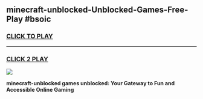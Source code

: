
## minecraft-unblocked-Unblocked-Games-Free-Play #bsoic
<h3>
<a href="https://us.freeplayer.one?title=minecraft-unblocked&ref=9M">CLICK TO PLAY</a></h3>
<hr>

<h3>
<a href="https://us.freeplayer.one?title=minecraft-unblocked&ref=9M">CLICK 2 PLAY</a>
  
</h3>

<a href="https://us.freeplayer.one?title=minecraft-unblocked&ref=9M"><img src="https://clearcache.store/games.png"></a>


**minecraft-unblocked games unblocked: Your Gateway to Fun and Accessible Online Gaming**
